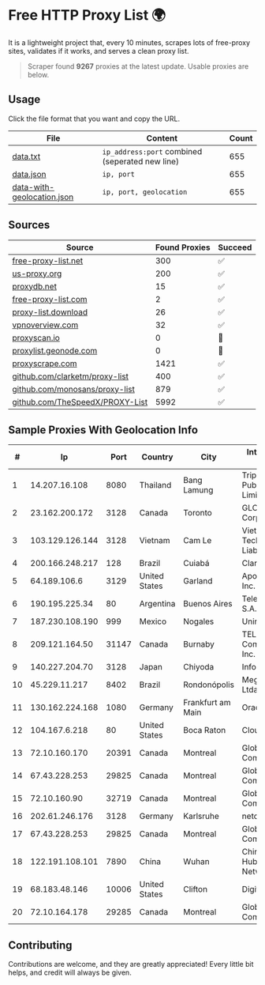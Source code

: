 
# Free HTTP Proxy List 🌍

It is a lightweight project that, every 10 minutes, scrapes lots of free-proxy sites, validates if it works, and serves a clean proxy list.


> Scraper found **9267** proxies at the latest update. Usable proxies are below.

## Usage

Click the file format that you want and copy the URL.


|File|Content|Count|
|----|-------|-----|
|[data.txt](https://raw.githubusercontent.com/themiralay/Proxy-List-World/master/data.txt)|`ip_address:port` combined (seperated new line)|655|
|[data.json](https://raw.githubusercontent.com/themiralay/Proxy-List-World/master/data.json)|`ip, port`|655|
|[data-with-geolocation.json](https://raw.githubusercontent.com/themiralay/Proxy-List-World/master/data-with-geolocation.json)|`ip, port, geolocation`|655|

## Sources

|Source|Found Proxies|Succeed|
|------|-------------|-------|
|[free-proxy-list.net](https://free-proxy-list.net)|300|✅|
|[us-proxy.org](https://www.us-proxy.org)|200|✅|
|[proxydb.net](http://proxydb.net)|15|✅|
|[free-proxy-list.com](https://free-proxy-list.com/?page=&port=&type%5B%5D=http&type%5B%5D=https&up_time=0&search=Search)|2|✅|
|[proxy-list.download](https://www.proxy-list.download/HTTP)|26|✅|
|[vpnoverview.com](https://vpnoverview.com/privacy/anonymous-browsing/free-proxy-servers)|32|✅|
|[proxyscan.io](https://www.proxyscan.io)|0|🚫|
|[proxylist.geonode.com](https://proxylist.geonode.com/api/proxy-list?limit=300&page=1&sort_by=lastChecked&sort_type=desc&protocols=http,https)|0|🚫|
|[proxyscrape.com](https://api.proxyscrape.com/v2/?request=displayproxies&protocol=http&timeout=10000&country=all&ssl=all&anonymity=all)|1421|✅|
|[github.com/clarketm/proxy-list](https://raw.githubusercontent.com/clarketm/proxy-list/master/proxy-list-raw.txt)|400|✅|
|[github.com/monosans/proxy-list](https://raw.githubusercontent.com/monosans/proxy-list/main/proxies/http.txt)|879|✅|
|[github.com/TheSpeedX/PROXY-List](https://raw.githubusercontent.com/TheSpeedX/PROXY-List/master/http.txt)|5992|✅|


## Sample Proxies With Geolocation Info

|#|Ip|Port|Country|City|Internet Service Provider|
|-|--|----|-------|----|-------------------------|
|1|14.207.16.108|8080|Thailand|Bang Lamung|Triple T Broadband Public Company Limited|
|2|23.162.200.172|3128|Canada|Toronto|GLOBALTELEHOST Corp.|
|3|103.129.126.144|3128|Vietnam|Cam Le|Viet Digital Technology Liability Company|
|4|200.166.248.217|128|Brazil|Cuiabá|Claro S.A|
|5|64.189.106.6|3129|United States|Garland|Apogee Telecom Inc.|
|6|190.195.225.34|80|Argentina|Buenos Aires|Telecom Argentina S.A.|
|7|187.230.108.190|999|Mexico|Nogales|Uninet S.A. de C.V.|
|8|209.121.164.50|31147|Canada|Burnaby|TELUS Communications Inc.|
|9|140.227.204.70|3128|Japan|Chiyoda|InfoSphere|
|10|45.229.11.217|8402|Brazil|Rondonópolis|Meganet Telecon Ltda|
|11|130.162.224.168|1080|Germany|Frankfurt am Main|Oracle Corporation|
|12|104.167.6.218|80|United States|Boca Raton|CloudS|
|13|72.10.160.170|20391|Canada|Montreal|GloboTech Communications|
|14|67.43.228.253|29825|Canada|Montreal|GloboTech Communications|
|15|72.10.160.90|32719|Canada|Montreal|GloboTech Communications|
|16|202.61.246.176|3128|Germany|Karlsruhe|netcup GmbH|
|17|67.43.228.253|29825|Canada|Montreal|GloboTech Communications|
|18|122.191.108.101|7890|China|Wuhan|China Unicom Hubei Province Network|
|19|68.183.48.146|10006|United States|Clifton|DigitalOcean, LLC|
|20|72.10.164.178|29285|Canada|Montreal|GloboTech Communications|



## Contributing

Contributions are welcome, and they are greatly appreciated! Every
little bit helps, and credit will always be given.

